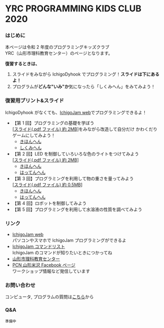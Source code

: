 # YRC PROGRAMMING KIDS CLUB 2020

### はじめに

本ページは令和 2 年度のプログラミングキッズクラブ  
YRC（山形市理科教育センター）のページとなります。

**復習するときは、**

1. スライドをみながら IchigoDyhook でプログラミング！**スライドは下にあるよ！**
2. プログラムが**どんな"いみ"か**気になったら「しくみへん」をみてみよう！

### 復習用プリント&スライド

IchigoDyhook がなくても、[IchigoJam web](https://fukuno.jig.jp/app/IchigoJam/)でプログラミングできるよ！

- 【第 1 回】プログラミングの基礎を学ぼう  
   [[スライド(.pdf ファイル) 約 2MB]](https://online.pcn-ymgt-yonezawa.club/yrc/2020/slides/2020PKC_01.pdf)をみながら改造して自分だけ かわくだりゲームにしてみよう！
  - [きほんへん](https://online.pcn-ymgt-yonezawa.club/yrc/2020/print/01.html)
  - [しくみへん](https://online.pcn-ymgt-yonezawa.club/yrc/2020/print/01logic.html)
- 【第 2 回】LED を制御していろいろな色のライトをつけてみよう  
   [[スライド(.pdf ファイル) 約 2MB]](https://online.pcn-ymgt-yonezawa.club/yrc/2020/slides/2020PKC_02.pdf) 
  - [きほんへん](https://online.pcn-ymgt-yonezawa.club/yrc/2020/print/02.html)
  - [はってんへん](https://online.pcn-ymgt-yonezawa.club/yrc/2020/print/02adv.html)
- 【第 3 回】プログラミングを利用して物の重さを量ってみよう  
   [[スライド(.pdf ファイル) 約 0.5MB]](https://online.pcn-ymgt-yonezawa.club/yrc/2020/slides/2020PKC_03.pdf) 
  - [きほんへん](https://online.pcn-ymgt-yonezawa.club/yrc/2020/print/03.html)
  - [はってんへん](https://online.pcn-ymgt-yonezawa.club/yrc/2020/print/03adv.html)
- 【第 4 回】ロボットを制御してみよう
- 【第 5 回】プログラミングを利用して水溶液の性質を調べてみよう

### リンク

- [IchigoJam web](https://fukuno.jig.jp/app/IchigoJam/)  
  パソコンやスマホで IchigoJam プログラミングができるよ
- [IchigoJam コマンドリスト](https://ichigojam.net/IchigoJam.html)  
  IchigoJam のコマンドが知りたいときにつかってね
- [山形市理科教育センター](https://www.ymgt.ed.jp/rikacenter/YAMAGATASIRISE.html)
- [PCN 山形米沢 Facebook ページ](https://www.facebook.com/PCNYonezawa/)  
  ワークショップ情報など発信しています

### お問い合わせ

コンピュータ, プログラムの質問は[こちら](https://forms.gle/zTkj7jYU6FphiCTp9)から

### Q&A

    準備中
